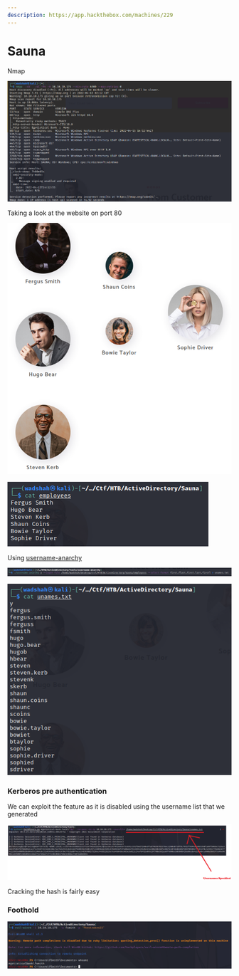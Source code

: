 ```yaml
---
description: https://app.hackthebox.com/machines/229
---
```


# Sauna

Nmap

![](<../../.gitbook/assets/image (5) (1) (1).png>)

Taking a look at the website on port 80

![We can store them in a file](<../../.gitbook/assets/image (3) (1).png>)

![](<../../.gitbook/assets/image (4) (1).png>)

Using [username-anarchy](https://github.com/urbanadventurer/username-anarchy)

![](<../../.gitbook/assets/image (7) (1) (1).png>)

![](<../../.gitbook/assets/image (1).png>)

### Kerberos pre authentication

We can exploit the feature as it is disabled using the username list that we generated

![We get the hash](<../../.gitbook/assets/image (6) (1) (1).png>)

Cracking the hash is fairly easy

### Foothold

![](<../../.gitbook/assets/image (2).png>)

